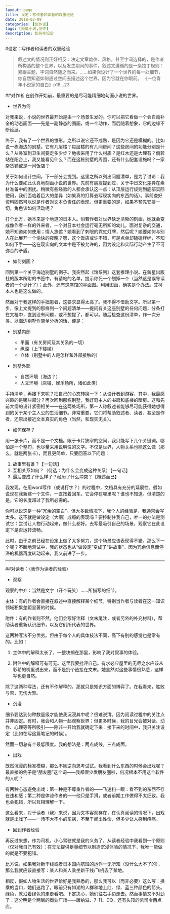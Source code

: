 ```yaml
---
layout: page
title: 设定：写作者和读者的双重经验
date: 2018-02-09
categories: [创作谈]
tags: [短篇小说,创作]
description: 如何写设定
---
```


#设定：写作者和读者的双重经验
>叙述文的情况则正好相反：决定文章韵律、风格，甚至字词选择的，是作者所构造的整个世界，以及发生期间的事件。叙述文遵循的是一条拉丁规则：紧跟主题，字词自然随之而来。……如果你设计了一个世界的每一处细节，你自然知道如何通过空间去描述这个世界，因为它就在你眼前。
《一位青年小说家的自白》p18...23


##对作者
在创作开始前，最重要的是尽可能精细地勾画小说的世界。

- 世界为何

对我来说，小说的世界最开始是由一个场景生发的。你可以把它看做一个会自动补全的动态画面——先是一副静态的图画，或一个动作，而后随着想象，它的边缘不断延展。

 终于，我有了一个世界的雏形。之所以说它还不成熟，是因为它还是模糊的。比如说一栋海边的别墅。它有几层楼？每层楼的有几间房间？这些房间的功能分别是什么？从卧室到卫生间要走多少步？地板采用了什么材质？是红木还是大理石？倘若站在阳台上，我又能看见什么？而在这栋别墅的周围，还有什么配套设施吗？一家杂货铺或是一间饭店？

关于如何设计空间，下一部分会提到。这里之所以列出问题清单，是为了讨论：我为什么要如此认真地刻画小说的世界。先前有朋友提到过，关于中日文化差异在素材准备中的困扰。稍微有些经验的人都会承认这一点：从顶层运行规则到底部实际使用，我们面临着巨大的差异（如果真的打算去写现实向的东西的话）。事前查好资料固然可以说是作者对文本负责任的表现，但更重要的是，如果不预先安排一切，角色该如何活动呢？

打个比方，她本来是个地道的日本人。倘若作者对世界缺乏清晰的刻画，她就会变成像作者一样的外来者，一个对日本社会运行毫无所知的幼儿。面对复杂的交通，她不知道如何使用；情人旅馆？她看到了刺眼的霓虹灯牌，然后呢？她要如何与别人在此展开一个愉快的夜晚？嗯，这个饭店或许不错，可是点单却磕磕绊绊，不知如何下手——这在现实向的文本中是不被允许的，因为设定和实际行动产生了不可弥合的矛盾。
		
	
- 如何刻画？

回到第一个关于海边别墅的例子。我突然起《馆系列》这套推理小说。在新星出版社的版本所附的书签中，有请帖的名单，提示你死一个划掉一个（当然这是误导读者的一个诡计了）；此外，还有这座馆的平面图。利用图画，确实是个办法。艾柯本人也是这么做的。

然而对于我这样的手拙患者，这要求显得太高了。我不得不借助文字。所以第一步，像上文提到的那样列一个问题清单——提问有关这座别墅的任何问题，分条打在文档中，直到没有问题，或不想提了，都可以。随后检查这份清单，作一次分类。以海边别墅作简单分析的话，便是：
* 别墅内部
	* 平面（有关房间及其关系的一切）
	* 纵深（上下楼梯）
	* 立体（别墅中的人是怎样和外部接触的）
				
			
* 别墅外部
	* 自然环境（海边？）
	* 人文环境（店铺、娱乐场所，诸如此类）
				
			
			

手持清单，再接下来呢？把自己的心态转换一下：从设计者到游客，其中，我最感兴趣的是哪些部分？再次回到那栋别墅，我好奇主人的书房和底楼的暗房。这和先前大纲的设计紧密相关——在这两处场所，第一人称叙述者能够尽可能获得她想得到的关于某个主人公的生活细节。非常重要，它们将帮助叙述者、读者、甚至是作者，还原出接近文本真实的角色（当然，和现实无关）。
		
	
- 如何保存？

用一张卡片，而不是一个文档。限于卡片狭窄的空间，我只能写下几个关键词。哪怕是一个整句，也尽量采用说明性的文字。不仅是世界，人物关系也能这么做（那么，就是两张卡），而且更简单，只要回答以下问题：
1. 故事里有谁？【一句话】
2. 互相关系如何？（待选：为什么会变成这种关系）【一句话】
3. 最后变成了什么样子？经历了什么冲突？【概述而已】
			
		
我发现，在用word写作（或说打字？）的过程中，文档具有充分的延展性。假如说现在我新建一个文件，一直按着回车。它会停在哪里呢？谁也不知道。但清楚的是，它的长度超过了我所必需的。

你可以说这是一种“冗余的空白”。但大多数情况下，我个人的经验是，我通常会写太多。这不就是做设定（大纲）成瘾的表现吗？要控制住我自己，唯一的办法是测试它：尝试让人物行动起来，做什么都好。去写最吸引自己的场景，观察它在此设定下是否运转流畅。

此时，由于之前已经在设定上做了太多努力，这个场景应该表现得不错。那么下一个呢？不断地测试中，我的状态也从“做设定”变成了“讲故事”。因为冗余信息而停滞的机器再度转动起来，我又前进了一步。
		
----

	
##对读者：（我作为读者的经验）
* 观察

观察的中介：当然是文字（开个玩笑）……所描写的细节。

主体：有的作者会直接在叙述中直接解释某个细节，特别当作者与读者在这一知识领域积累差距显著的时候。

附件：有的作者则不然。他们会写好注释（文末尾注，或者另外的补充材料），帮助读者重新认识细节，以及它们所代表的世界。

这两种写法不分优劣。但由于每个人的具体技法不同，高下有别的感觉也是常有的。比如：

1. 主体中的解释太长了，一整块搁在那里，影响了我对叙事的体验。

2. 附件中的解释可有可无。这里我要批评自己。有求必应屋里的无尽之水应该从彩希的嘴里说出来，而不是扔个链接在文末。她显然对这些事情很熟悉，这样写也更自然。
			
除了这两种写法，还有不作解释的。那就只是知识方面的博弈了。在我看来，胜败与否，无伤大雅。
		
	
- 沉浸

细节要达到何种数量级才能使我沉浸其中呢？很难说清。因为阅读过程中的关注点并非固定。有时，我会和人物一起观察世界；但更多时候，我的目光会被对话、动作、心理等等所吸引——除非一开始我就确定下来：接下来的时间中，我只关注设定（比如在写这篇笔记的时候）。

然而一切总有个最低限度。我的想法是：两点成线，三点成面。
		
	
- 出戏

既然沉浸的标准模糊，那么不妨逆向思考试试。我看到什么东西的时候会出戏呢？最直接的例子是“朋友圈”这个词——我都很少发朋友圈啦，何况根本不用这个软件的人呢？

有两种心态避免出戏：第一种是不尊重作者的——飞速扫一眼：看不到的东西不存在违和感；第二种是体谅作者的——他只是手滑，或者前期工作做得不太细致。我也会犯错，所以互相理解一下。

这么看来，对于读者（我）来说，因为文本客观存在，在认真阅读的情况下，出戏就是出戏了——一场不大不小的车祸，不至于闹出性命，但多少让人感到疼痛。
		
 - 回到作者经验

再反过来想，作为司机，小心驾驶就是我的义务了。从读者经验中我看到一个原则（仅对我自己有效）：在无法提供足量细节以制造沉浸体验的情况下，我唯一能做的就是不要犯错。

比方说，如果我对新干线或者日本国内航班的运作一无所知（没什么大不了的），那么我就应该直接写：某人和某人乘坐新干线/飞机去了某地。

相反，假如人物生活的世界恰好是我熟悉的，那么我可以（而非必要）这么写：换乘的当口，她们迷路了。眼前只有如潮的人群和地上红、绿、蓝三种颜色的箭头。绿色，就沿着绿色的走走看吧。下定决心，她们往右手边走去。然而事情又不对劲了：这分明是个两层的商业广场——唐纳滋、7-11、DQ，还有头顶的凯司令西点店。
		
	
	
